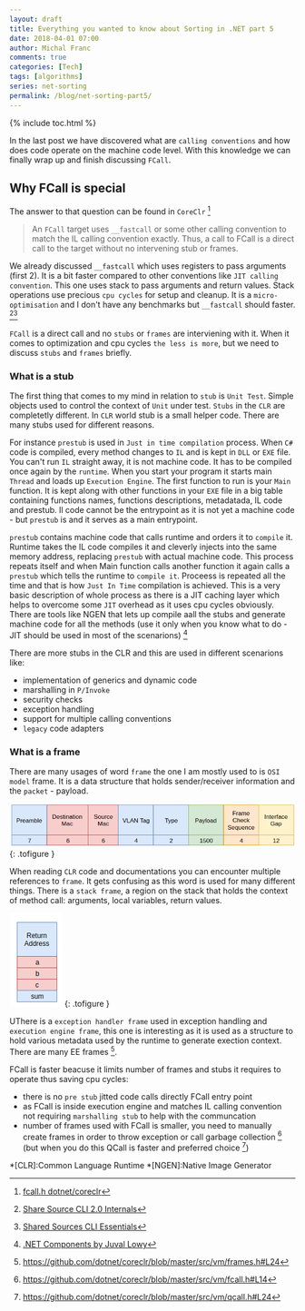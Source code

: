 ```yaml
---
layout: draft
title: Everything you wanted to know about Sorting in .NET part 5
date: 2018-04-01 07:00
author: Michal Franc
comments: true
categories: [Tech]
tags: [algorithms]
series: net-sorting
permalink: /blog/net-sorting-part5/
---
```


{% include toc.html %}

In the last post we have discovered what are `calling conventions` and how does code operate on the machine code level. With this knowledge we can finally wrap up and finish discussing `FCall`.

## Why FCall is special

The answer to that question can be found in `CoreClr` [^fcall-coreclr]

[^fcall-coreclr]:[fcall.h dotnet/coreclr](https://github.com/dotnet/coreclr/blob/master/src/vm/fcall.h#L176)

>  An `FCall` target uses `__fastcall` or some other calling convention to match the IL calling convention exactly. Thus, a call to FCall is a direct call to the target without no intervening stub or frames.

We already discussed `__fastcall` which uses registers to pass arguments (first 2). It is a bit faster compared to other conventions like `JIT calling convention`. This one uses stack to pass arguments and return values. Stack operations use precious `cpu cycles` for setup and cleanup. It is a `micro-optimisation` and I don't have any benchmarks but `__fastcall` should faster.  [^sscli-book][^ssess-book]

`FCall` is a direct call and no `stubs` or `frames` are interviening with it. When it comes to optimization and cpu cycles `the less is more`, but we need to discuss `stubs` and `frames` briefly.

### What is a stub

The first thing that comes to my mind in relation to `stub` is `Unit Test`. Simple objects used to control the context of `Unit` under test. `Stubs` in the `CLR` are completetly different. In `CLR` world stub is a small helper code. There are many stubs used for different reasons.

For instance `prestub` is used in `Just in time compilation` process. When `C#` code is compiled, every method changes to `IL` and is kept in `DLL` or `EXE` file. You can't run `IL` straight away, it is not machine code. It has to be compiled once again by the `runtime`. When you start your program it starts main `Thread` and loads up `Execution Engine`. The first function to run is your `Main` function. It is kept along with other functions in your `EXE` file in a big table containing functions names, functions descriptions, metadatada, IL code and prestub. Il code cannot be the entrypoint as it is not yet a machine code - but `prestub` is and it serves as a main entrypoint.

`prestub` contains machine code that calls runtime and orders it to `compile` it. Runtime takes the IL code compiles it and cleverly injects into the same memory address, replacing `prestub` with actual machine code. This process repeats itself and when Main function calls another function it again calls a `prestub` which tells the runtime to `compile it`. Proceess is repeated all the time and that is how `Just In Time` compilation is achieved. This is a very basic description of whole process as there is a JIT caching layer which helps to overcome some `JIT` overhead as it uses cpu cycles obviously. There are tools like NGEN that lets up compile aall the stubs and generate machine code for all the methods (use it only when you know what to do - JIT should be used in most of the scenarions)  [^pre-stub-book]

There are more stubs in the CLR and this are used in different scenarions like:
 
- implementation of generics and dynamic code
- marshalling in `P/Invoke`
- security checks
- exception handling
- support for multiple calling conventions
- `legacy` code adapters

[^pre-stub-book]:[.NET Components by Juval Lowy](https://books.google.co.uk/books?id=Rh2cAgAAQBAJ&pg=PA16&lpg=PA16&dq=machine+code+stub&source=bl&ots=wlcIrlaI0J&sig=H31EUvLkUX3_UHkh2DhjxghnB8w&hl=en&sa=X&ved=0ahUKEwiY99PLv5LbAhVLJMAKHdu_DEYQ6AEIUDAE#v=onepage&q=machine%20code%20stub&f=false)

### What is a frame

There are many usages of word `frame` the one I am mostly used to is `OSI model` frame. It is a data structure that holds sender/receiver information and the `packet` - payload.

![Network frame image](/images/network-frame.png "OSI network frame")
{: .tofigure }

When reading `CLR` code and documentations you can encounter multiple references to `frame`. It gets confusing as this word is used for many different things. There is a `stack frame`, a region on the stack that holds the context of method call: arguments, local variables, return values.

![Stack frame](/images/stack-frame.PNG "Simple stack frame for a + b + c function")
{: .tofigure }

UThere is a `exception handler frame` used in exception handling and `execution engine frame`, this one is interesting as it is used as a structure to hold various metadata used by the runtime to generate exection context. There are many EE frames [^frames-list]. 

[^frames-list]: https://github.com/dotnet/coreclr/blob/master/src/vm/frames.h#L24

FCall is faster beacuse it limits number of frames and stubs it requires to operate thus saving cpu cycles:

- there is no `pre stub` jitted code calls directly FCall entry point
- as FCall is inside execution engine and matches IL calling convention not requiring `marshalling stub` to help with the communcation
- number of frames used with FCall is smaller, you need to manually create frames in order to throw exception or call garbage collection [^fcall-frames] (but when you do this QCall is faster and preferred choice [^qcall-faster])

[^fcall-frames]:https://github.com/dotnet/coreclr/blob/master/src/vm/fcall.h#L14
[^qcall-faster]:https://github.com/dotnet/coreclr/blob/master/src/vm/qcall.h#L24

[^sscli-book]:[Share Source CLI 2.0 Internals](http://www.newardassociates.com/files/SSCLI2.pdf)
[^ssess-book]:[Shared Sources CLI Essentials](https://books.google.co.uk/books?id=XibbpjWeRlMC&pg=PA156&lpg=PA156&dq=JIT+calling+convention&source=bl&ots=33wM50sGqh&sig=k3NQH4yu763HtT9gicujX3Xu_6s&hl=en&sa=X&ved=0ahUKEwiL9J_Q2JLbAhVKKcAKHcWXB-gQ6AEINTAC#v=onepage&q=JIT%20calling%20convention&f=false)


*[CLR]:Common Language Runtime
*[NGEN]:Native Image Generator
